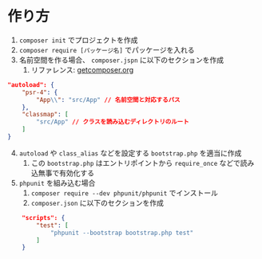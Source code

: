 # 作り方

1. `composer init` でプロジェクトを作成
2. `composer require [パッケージ名]` でパッケージを入れる
3. 名前空間を作る場合、 `composer.jspn` に以下のセクションを作成
   1. リファレンス: [getcomposer.org](https://getcomposer.org/doc/04-schema.md#autoload)
```json:composer.json
"autoload": {
    "psr-4": {
        "App\\": "src/App" // 名前空間と対応するパス
    },
    "classmap": [
        "src/App" // クラスを読み込むディレクトリのルート
    ]
}
```
4. `autoload` や `class_alias` などを設定する `bootstrap.php` を適当に作成
   1. この `bootstrap.php` はエントリポイントから `require_once` などで読み込無事で有効化する
5. `phpunit` を組み込む場合
   1. `composer require --dev phpunit/phpunit` でインストール
   2. `composer.json` に以下のセクションを作成
```json:composer.json
    "scripts": {
        "test": [
            "phpunit --bootstrap bootstrap.php test"
        ]
    }
```